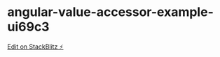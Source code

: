 # angular-value-accessor-example-ui69c3

[Edit on StackBlitz ⚡️](https://stackblitz.com/edit/angular-value-accessor-example-ui69c3)